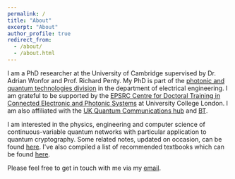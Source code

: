 ```yaml
---
permalink: /
title: "About"
excerpt: "About"
author_profile: true
redirect_from: 
  - /about/
  - /about.html
---
```


I am a PhD researcher at the University of Cambridge supervised by Dr. Adrian Wonfor and Prof. Richard Penty. My PhD is part of the [photonic and quantum technologies division](https://ee.eng.cam.ac.uk/index.php/photonic-and-quantum-technologies/) in the department of electrical engineering. I am grateful to be supported by the [EPSRC Centre for Doctoral Training in Connected Electronic and Photonic Systems](https://www.ceps-cdt.org/) at University College London. I am also affiliated with the [UK Quantum Communications hub](https://www.quantumcommshub.net/) and [BT](https://www.quantumcommshub.net/industry-government-media/collaboration-opportunities/case-studies/bt/).

I am interested in the physics, engineering and computer science of continuous-variable quantum networks with particular application to quantum cryptography. Some related notes, updated on occasion, can be found [here](/files/phd_notes.pdf). I've also compiled a list of recommended textbooks which can be found [here](/textbooks).

Please feel free to get in touch with me via my [email](mailto:aa2301@cam.ac.uk).